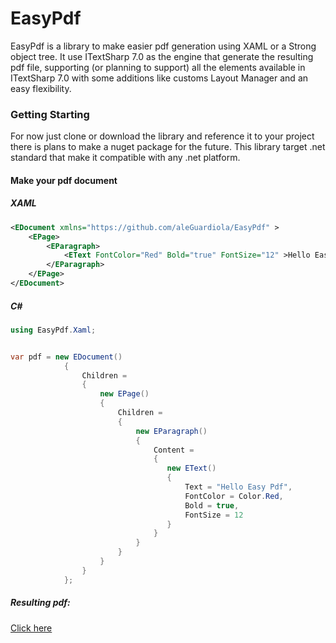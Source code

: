 # EasyPdf
EasyPdf is a library to make easier pdf generation using XAML
or a Strong object tree. It use ITextSharp 7.0 as the engine that
generate the resulting pdf file, supporting (or planning to support)
all the elements available in ITextSharp 7.0 with some additions
like customs Layout Manager and an easy flexibility.

### Getting Starting
For now just clone or download the library and reference it
to your project there is plans to make a nuget package for the future.
This library target .net standard that make it compatible with
any .net platform.

#### Make your pdf document

##### XAML
``` xml
<EDocument xmlns="https://github.com/aleGuardiola/EasyPdf" >
    <EPage>        
        <EParagraph>
            <EText FontColor="Red" Bold="true" FontSize="12" >Hello Easy Pdf</EText>            
        </EParagraph> 
    </EPage>    
</EDocument>

```

##### C#
```c#
using EasyPdf.Xaml;


var pdf = new EDocument()
            {
                Children =
                {
                    new EPage()
                    {
                        Children =
                        {
                            new EParagraph()
                            {
                                Content =
                                {
                                   new EText()
                                   {
                                       Text = "Hello Easy Pdf",
                                       FontColor = Color.Red,
                                       Bold = true,
                                       FontSize = 12
                                   }
                                }
                            }
                        }
                    }
                }
            };
```
##### Resulting pdf:
[Click here](test.pdf)
